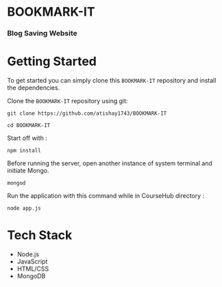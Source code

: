 # BOOKMARK-IT

### Blog Saving Website


# Getting Started
To get started you can simply clone this `BOOKMARK-IT` repository and install the dependencies.

Clone the `BOOKMARK-IT` repository using git:

```
git clone https://github.com/atishay1743/BOOKMARK-IT

cd BOOKMARK-IT
```

Start off with :

```
npm install
```

Before running the server, open another instance of system terminal and initiate Mongo. 

```
mongod
```


Run the application with this command while in CourseHub directory :

```
node app.js
```


 # Tech Stack 
- Node.js
- JavaScript
- HTML/CSS
- MongoDB

       
